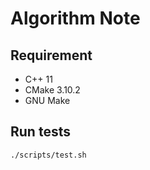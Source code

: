 # Algorithm Note

## Requirement

* C++ 11
* CMake 3.10.2
* GNU Make

## Run tests

```
./scripts/test.sh
```
